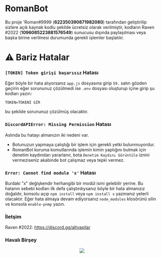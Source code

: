 # RomanBot

Bu proje 'Roman#9999 (**622350390871982080**) tarafından geliştirilip sizlere açık kaynak kodlu şekilde ücretsiz olarak verilmiştir, kodların Raven #2022 (**1096085223881576549**) sunucusu dışında paylaşılması veya başka birine verilmesi durumunda gerekli işlemler başlatılır.

# ⚠️ Bariz Hatalar 

### `[TOKEN] Token girişi başarısız` Hatası

Eğer böyle bir hata alıyorsanız `app.js` dosyasına girip `59.` satırı gözden geçirin eğer sorununuz çözülmedi ise `.env` dosyası oluşturup içine girip şu kodları yazın:

`TOKEN=TOKENİ GİR`

bu şekilde sorununuz çözülmüş olacaktır.

### `DiscordAPIError: Missing Permission` Hatası

Aslında bu hatayı almanızın iki nedeni var.

- Botunuzun yapmaya çalıştığı bir işlem için gerekli yetki bulunmuyordur.
- RomanBot koruma komutlarında işlemin kimin yaptığını bulmak için denetim kaydından yararlanır, bota `Denetim Kaydını Görüntüle` iznini vermeziseniz akabinde bot çalışmaz veya tepki vermez.

### `Error: Cannot find module 'x'` Hatası

Burdaki "x" değişkendir herhangibi bir modül ismi gelebilir yerine. Bu hatanın sebebi kodları ilk defa çalıştırdıysanız böyle bir hata almanızız doğaldır, konsolu açıp `npm install` veya `npm install x` yazmanız yeterli olacaktır. Eğer hata almaya devam ediyorsanız `node_modules` klosörünü silin ve konsola `enable-pnmp` yazın.


### İletşim

Raven #2022: https://discord.gg/altyapilar
    
### Havalı Birşey

<div align="center">
    <a href="https://discord.com/users/622350390871982080">
  <img src="https://lanyard.cnrad.dev/api/622350390871982080"></a>
</div>
